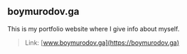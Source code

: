 ## boymurodov.ga
This is my portfolio website where I give info about myself.
>Link: [www.boymurodov.ga](https://boymurodov.ga)
